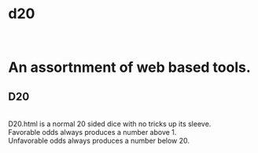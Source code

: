 # d20
<br>
<h1> An assortnment of web based tools. </h1>
<h2>D20</h2>
<BR> 
  D20.html is a normal 20 sided dice with no tricks up its sleeve.
<br>
  Favorable odds always produces a number above 1.
<br>
  Unfavorable odds always produces a number below 20.

